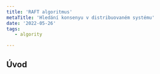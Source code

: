 ```yaml
---
title: 'RAFT algoritmus'
metaTitle: 'Hledání konsenyu v distribuovaném systému'
date: '2022-05-26'
tags:
   - algority

---
```


## Úvod